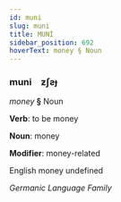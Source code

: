 ```yaml
---
id: muni
slug: muni
title: MUNİ
sidebar_position: 692
hoverText: money § Noun
---
```


### muni&emsp;<span kind="abugida">ƶʃƨɟ</span>

*money* **§** Noun

**Verb**: to be money

**Noun**: money

**Modifier**: money-related

English money undefined

*Germanic Language Family*